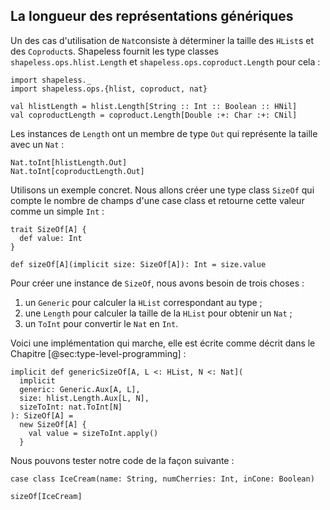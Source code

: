 ## La longueur des représentations génériques

Un des cas d'utilisation de `Nat`consiste à déterminer la taille
des `HList`s et des `Coproduct`s.
Shapeless fournit les type classes `shapeless.ops.hlist.Length` et
`shapeless.ops.coproduct.Length` pour cela :

```tut:book:silent
import shapeless._
import shapeless.ops.{hlist, coproduct, nat}
```

```tut:book
val hlistLength = hlist.Length[String :: Int :: Boolean :: HNil]
val coproductLength = coproduct.Length[Double :+: Char :+: CNil]
```

Les instances de `Length` ont un membre de type `Out` qui représente la taille avec un `Nat` :

```tut:book
Nat.toInt[hlistLength.Out]
Nat.toInt[coproductLength.Out]
```

Utilisons un exemple concret.
Nous allons créer une type class `SizeOf` qui
compte le nombre de champs d'une case class et 
retourne cette valeur comme un simple `Int` :

```tut:book:silent
trait SizeOf[A] {
  def value: Int
}

def sizeOf[A](implicit size: SizeOf[A]): Int = size.value
```

Pour créer une instance de `SizeOf`, nous avons besoin de trois choses :

1. un `Generic` pour calculer la `HList` correspondant au type ;
2. une `Length` pour calculer la taille de la `HList` pour obtenir un `Nat` ;
3. un `ToInt` pour convertir le `Nat` en `Int`.

Voici une implémentation qui marche, elle est écrite comme décrit dans le Chapitre [@sec:type-level-programming] :

```tut:book:silent
implicit def genericSizeOf[A, L <: HList, N <: Nat](
  implicit
  generic: Generic.Aux[A, L],
  size: hlist.Length.Aux[L, N],
  sizeToInt: nat.ToInt[N]
): SizeOf[A] =
  new SizeOf[A] {
    val value = sizeToInt.apply()
  }
```

Nous pouvons tester notre code de la façon suivante :

```tut:book:silent
case class IceCream(name: String, numCherries: Int, inCone: Boolean)
```

```tut:book
sizeOf[IceCream]
```
